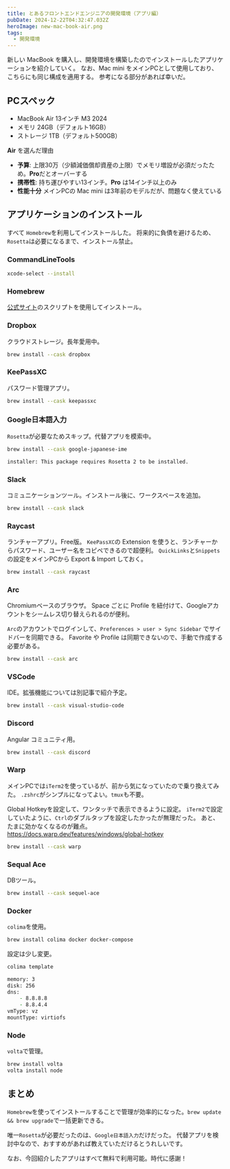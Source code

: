 ```yaml
---
title: とあるフロントエンドエンジニアの開発環境（アプリ編）
pubDate: 2024-12-22T04:32:47.032Z
heroImage: new-mac-book-air.png
tags:
  - 開発環境
---
```


新しい MacBook を購入し、開発環境を構築したのでインストールしたアプリケーションを紹介していく。
なお、Mac mini をメインPCとして使用しており、こちらにも同じ構成を適用する。
参考になる部分があれば幸いだ。

## PCスペック

- MacBook Air 13インチ M3 2024
- メモリ 24GB（デフォルト16GB）
- ストレージ 1TB（デフォルト500GB）

**Air** を選んだ理由
- **予算**: 上限30万（少額減価償却資産の上限）でメモリ増設が必須だったため。**Pro**だとオーバーする
- **携帯性**: 持ち運びやすい13インチ。**Pro** は14インチ以上のみ
- **性能十分** メインPCの Mac mini は3年前のモデルだが、問題なく使えている


## アプリケーションのインストール

すべて `Homebrew`を利用してインストールした。
将来的に負債を避けるため、`Rosetta`は必要になるまで、インストール禁止。

### CommandLineTools

```zsh
xcode-select --install
```

### Homebrew

[公式サイト](https://brew.sh/ja/)のスクリプトを使用してインストール。

### Dropbox

クラウドストレージ。長年愛用中。

```zsh
brew install --cask dropbox
```

### KeePassXC

パスワード管理アプリ。

```zsh
brew install --cask keepassxc
```

### Google日本語入力

`Rosetta`が必要なためスキップ。代替アプリを模索中。

```zsh
brew install --cask google-japanese-ime

installer: This package requires Rosetta 2 to be installed.
```

### Slack

コミュニケーションツール。インストール後に、ワークスペースを追加。

```zsh
brew install --cask slack
```

### Raycast

ランチャーアプリ。Free版。
`KeePassXC`の Extension を使うと、ランチャーからパスワード、ユーザー名をコピペできるので超便利。
`QuickLinks`と`Snippets`の設定をメインPCから Export & Import しておく。

```zsh
brew install --cask raycast
```

### Arc

Chromiumベースのブラウザ。
Space ごとに Profile を紐付けて、Googleアカウントをシームレス切り替えられるのが便利。

`Arc`のアカウントでログインして、`Preferences > user > Sync Sidebar` でサイドバーを同期できる。
Favorite や Profile は同期できないので、手動で作成する必要がある。

```zsh
brew install --cask arc
```

### VSCode

IDE。拡張機能については別記事で紹介予定。

```zsh
brew install --cask visual-studio-code
```

### Discord

Angular コミュニティ用。

```zsh
brew install --cask discord
```

### Warp

メインPCでは`iTerm2`を使っているが、前から気になっていたので乗り換えてみた。
`.zshrc`がシンプルになってよい。`tmux`も不要。

Global Hotkeyを設定して、ワンタッチで表示できるように設定。
`iTerm2`で設定していたように、`Ctrl`のダブルタップを設定したかったが無理だった。
あと、たまに効かなくなるのが難点。
https://docs.warp.dev/features/windows/global-hotkey

```zsh
brew install --cask warp
```

### Sequal Ace

DBツール。

```zsh
brew install --cask sequel-ace
```

### Docker

`colima`を使用。

```zsh
brew install colima docker docker-compose
```

設定は少し変更。

```zsh
colima template

memory: 3
disk: 256
dns:
    - 8.8.8.8
    - 8.8.4.4
vmType: vz
mountType: virtiofs
```

### Node

`volta`で管理。

```zsh
brew install volta
volta install node
```


## まとめ

`Homebrew`を使ってインストールすることで管理が効率的になった。`brew update && brew upgrade`で一括更新できる。

唯一`Rosetta`が必要だったのは、`Google日本語入力`だけだった。
代替アプリを検討中なので、おすすめがあれば教えていただけるとうれしいです。

なお、今回紹介したアプリはすべて無料で利用可能。時代に感謝！
